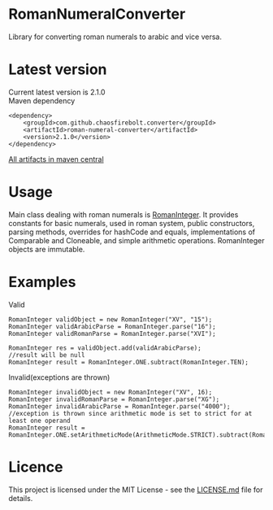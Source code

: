 # RomanNumeralConverter
Library for converting roman numerals to arabic and vice versa.

# Latest version
Current latest version is 2.1.0
<br/>
Maven dependency
```
<dependency>
    <groupId>com.github.chaosfirebolt.converter</groupId>
    <artifactId>roman-numeral-converter</artifactId>
    <version>2.1.0</version>
</dependency>
```
[All artifacts in maven central](https://mvnrepository.com/artifact/com.github.chaosfirebolt.converter/roman-numeral-converter)

# Usage
Main class dealing with roman numerals is [RomanInteger](src/main/java/com/github/chaosfirebolt/converter/RomanInteger.java).
It provides constants for basic numerals, used in roman system, public constructors, parsing methods, overrides for hashCode and equals, implementations of Comparable and Cloneable, and simple arithmetic operations. RomanInteger objects are immutable.

# Examples
Valid
```
RomanInteger validObject = new RomanInteger("XV", "15");
RomanInteger validArabicParse = RomanInteger.parse("16");
RomanInteger validRomanParse = RomanInteger.parse("XVI");

RomanInteger res = validObject.add(validArabicParse);
//result will be null
RomanInteger result = RomanInteger.ONE.subtract(RomanInteger.TEN);
```

Invalid(exceptions are thrown)
```
RomanInteger invalidObject = new RomanInteger("XV", 16);
RomanInteger invalidRomanParse = RomanInteger.parse("XG");
RomanInteger invalidArabicParse = RomanInteger.parse("4000");
//exception is thrown since arithmetic mode is set to strict for at least one operand
RomanInteger result = RomanInteger.ONE.setArithmeticMode(ArithmeticMode.STRICT).subtract(RomanInteger.TEN);
```

# Licence
This project is licensed under the MIT License - see the [LICENSE.md](LICENSE) file for details.
